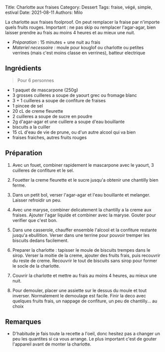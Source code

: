 Title: Charlotte aux fraises
Category: Dessert
Tags: fraise, végé, simple, estival
Date: 2021-08-11
Authors: Milo

La charlotte aux fraises foolproof. On peut remplacer la fraise par n'importe quels fruits rouges.
Important : ne pas skip ou remplacer l'agar-agar, bien laisser prendre au frais au moins 4 heures et au mieux une nuit.

- *Préparation* : 15 minutes + une nuit au frais
- *Materiel necessaire* : moule pour kouglof ou charlotte ou petites verrines (mais c'est moins classe en verrines), batteur electrique

## Ingrédients
> Pour 6 personnes

  - 1 paquet de mascarpone (250g)
  - 3 grosses cuilleres a soupe de yaourt grec ou fromage blanc 
  - 3 + 1 cuilleres a soupe de confiture de fraises
  - 1 pincee de sel
  - 20 cL de creme fleurette
  - 2 cuilleres a soupe de sucre en poudre
  - 2g d'agar-agar et une cuillere a soupe d'eau bouillante
  - biscuits a la cuiller
  - 15 cL d'eau de vie de prune, ou d'un autre alcool qui va bien 
  - fraises fraiches, autres fruits rouges

## Préparation
  1. Avec un fouet, combiner rapidement le mascarpone avec le yaourt, 3 cuilleres de confiture et le sel.
  
  2. Fouetter la creme fleurette et le sucre jusqu'a obtenir une chantilly bien ferme.
  
  3. Dans un petit bol, verser l'agar-agar et l'eau bouillante et melanger. Laisser refroidir un peu.
  
  4. Avec une maryse, combiner delicatement la chantilly a la creme aux fraises. Ajouter l'agar liquide et combiner avec la maryse. Gouter pour verifier que c'est bon.
  
  5. Dans une casserole, chauffer ensemble l'alcool et la confiture restante jusqu'a ebullition. Verser dans une terrine pour pouvoir tremper les biscuits dedans facilement.
  
  6. Preparer la charlotte : tapisser le moule de biscuits trempes dans le sirop. Verser la moitie de la creme, ajouter des fruits frais, puis recouvrir du reste de creme. Recouvrir le tout de biscuits sans sirop pour former le socle de la charlotte.
  
  7. Couvrir la charlotte et mettre au frais au moins 4 heures, au mieux une nuit.
  
  8. Pour demouler, placer une assiette sur le dessus du moule et tout inverser. Normalement le demoulage est facile. Finir la deco avec quelques fruits frais, un nappage de confiture, un peu de chantilly... au choix
  


## Remarques
  - D'habitude je fais toute la recette a l'oeil, donc hesitez pas a changer un peu les quantites si ca vous arrange. Le plus important c'est de gouter l'appareil avant de monter la charlotte.
  
  
